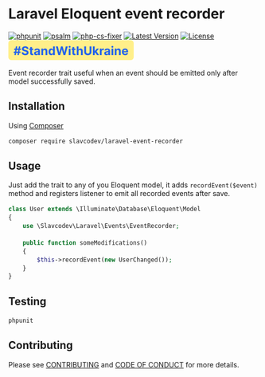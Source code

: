 # Laravel Eloquent event recorder

[![phpunit][ico-phpunit-status]][link-github]
[![psalm][ico-psalm-status]][link-github]
[![php-cs-fixer][ico-php-cs-fixer-status]][link-github]
[![Latest Version][ico-version]][link-github]
[![License][ico-license]][link-license]
[![License][ico-stand-with-ukraine]][link-stand-with-ukraine]

[ico-phpunit-status]: https://github.com/slavcodev/laravel-event-recorder/workflows/phpunit/badge.svg
[ico-psalm-status]: https://github.com/slavcodev/laravel-event-recorder/workflows/psalm/badge.svg
[ico-php-cs-fixer-status]: https://github.com/slavcodev/laravel-event-recorder/workflows/php-cs-fixer/badge.svg
[ico-version]: https://img.shields.io/github/tag/slavcodev/laravel-event-recorder.svg?label=latest
[ico-license]: https://img.shields.io/badge/License-MIT-blue.svg
[ico-stand-with-ukraine]: https://raw.githubusercontent.com/vshymanskyy/StandWithUkraine/main/badges/StandWithUkraine.svg

[link-github]: https://github.com/slavcodev/laravel-event-recorder
[link-license]: LICENSE
[link-contributing]: .github/CONTRIBUTING.md
[link-stand-with-ukraine]: https://github.com/vshymanskyy/StandWithUkraine/blob/main/docs/README.md

Event recorder trait useful when an event should be emitted only after model successfully saved.

## Installation

Using [Composer](https://getcomposer.org)

```bash
composer require slavcodev/laravel-event-recorder
```

## Usage

Just add the trait to any of you Eloquent model, it adds `recordEvent($event)` method 
and registers listener to emit all recorded events after save. 

```php
class User extends \Illuminate\Database\Eloquent\Model
{
    use \Slavcodev\Laravel\Events\EventRecorder;
    
    public function someModifications()
    {
        $this->recordEvent(new UserChanged());
    }
}
```

## Testing

```bash
phpunit
```

## Contributing

Please see [CONTRIBUTING](.github/CONTRIBUTING.md) and [CODE OF CONDUCT](.github/CODE_OF_CONDUCT.md) for more details.
